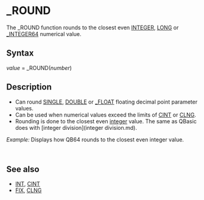 # _ROUND

The _ROUND function rounds to the closest even [INTEGER](INTEGER.md), [LONG](LONG.md) or [_INTEGER64](_INTEGER64.md) numerical value.

  

## Syntax

*value* = _ROUND(*number*)
  

## Description

* Can round [SINGLE](SINGLE.md), [DOUBLE](DOUBLE.md) or [_FLOAT](_FLOAT.md) floating decimal point parameter values.
* Can be used when numerical values exceed the limits of [CINT](CINT.md) or [CLNG](CLNG.md).
* Rounding is done to the closest even [integer](integer.md) value. The same as QBasic does with [integer division](integer division.md).

  

*Example:* Displays how QB64 rounds to the closest even integer value.

``` [PRINT](PRINT.md) _ROUND(0.5) [PRINT](PRINT.md) _ROUND(1.5) [PRINT](PRINT.md) _ROUND(2.5) [PRINT](PRINT.md) _ROUND(3.5) [PRINT](PRINT.md) _ROUND(4.5) [PRINT](PRINT.md) _ROUND(5.5)  
```

``` 0 2 2 4 4 6  
```

  

## See also

* [INT](INT.md), [CINT](CINT.md)
* [FIX](FIX.md), [CLNG](CLNG.md)

  
